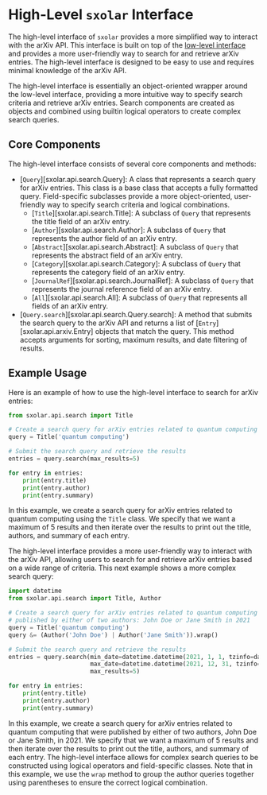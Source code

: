# High-Level `sxolar` Interface

The high-level interface of `sxolar` provides a more simplified way to interact with the 
arXiv API. This interface is built on top of the [low-level interface](low-level.md) and 
provides a more user-friendly way to search for and retrieve arXiv entries. The high-level 
interface is designed to be easy to use and requires minimal knowledge of the arXiv API.

The high-level interface is essentially an object-oriented wrapper around the low-level
interface, providing a more intuitive way to specify search criteria and retrieve arXiv
entries. Search components are created as objects and combined using builtin logical operators
to create complex search queries. 

## Core Components

The high-level interface consists of several core components and methods:

- [`Query`][sxolar.api.search.Query]: A class that represents a search query for arXiv entries. 
    This class is a base class that accepts a fully formatted query. Field-specific subclasses
    provide a more object-oriented, user-friendly way to specify search criteria and logical
    combinations.
    - [`Title`][sxolar.api.search.Title]: A subclass of `Query` that represents the title field of an arXiv entry.
    - [`Author`][sxolar.api.search.Author]: A subclass of `Query` that represents the author field of an arXiv entry.
    - [`Abstract`][sxolar.api.search.Abstract]: A subclass of `Query` that represents the abstract field of an arXiv entry.
    - [`Category`][sxolar.api.search.Category]: A subclass of `Query` that represents the category field of an arXiv entry.
    - [`JournalRef`][sxolar.api.search.JournalRef]: A subclass of `Query` that represents the journal reference field of an arXiv entry.
    - [`All`][sxolar.api.search.All]: A subclass of `Query` that represents all fields of an arXiv entry.
- [`Query.search`][sxolar.api.search.Query.search]: A method that submits the search query to the arXiv API and returns a list 
    of [`Entry`][sxolar.api.arxiv.Entry] objects that match the query. This method accepts arguments for sorting, maximum results,
    and date filtering of results.

## Example Usage

Here is an example of how to use the high-level interface to search for arXiv entries:

```python
from sxolar.api.search import Title

# Create a search query for arXiv entries related to quantum computing
query = Title('quantum computing')

# Submit the search query and retrieve the results
entries = query.search(max_results=5)

for entry in entries:
    print(entry.title)
    print(entry.author)
    print(entry.summary)
```

In this example, we create a search query for arXiv entries related to quantum computing using the `Title` class.
We specify that we want a maximum of 5 results and then iterate over the results to print out the title, authors, 
and summary of each entry.

The high-level interface provides a more user-friendly way to interact with the arXiv API, allowing users to search
for and retrieve arXiv entries based on a wide range of criteria. This next example shows a more complex search query:

```python
import datetime
from sxolar.api.search import Title, Author

# Create a search query for arXiv entries related to quantum computing that were 
# published by either of two authors: John Doe or Jane Smith in 2021
query = Title('quantum computing') 
query &= (Author('John Doe') | Author('Jane Smith')).wrap()

# Submit the search query and retrieve the results
entries = query.search(min_date=datetime.datetime(2021, 1, 1, tzinfo=datetime.UTC), 
                       max_date=datetime.datetime(2021, 12, 31, tzinfo=datetime.UTC),
                       max_results=5)

for entry in entries:
    print(entry.title)
    print(entry.author)
    print(entry.summary)
```

In this example, we create a search query for arXiv entries related to quantum computing that were published by either
of two authors, John Doe or Jane Smith, in 2021. We specify that we want a maximum of 5 results and then iterate over
the results to print out the title, authors, and summary of each entry. The high-level interface allows for complex
search queries to be constructed using logical operators and field-specific classes. Note that in this example, we use
the `wrap` method to group the author queries together using parentheses to ensure the correct logical combination.



